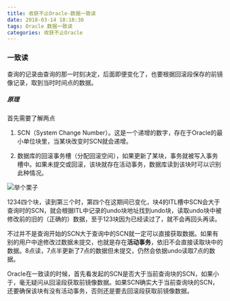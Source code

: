 ```yaml
---
title: 收获不止Oracle-数据一致读
date: 2018-03-14 18:18:30
tags: Oracle 数据一致读
categories: 收获不止Oracle
---
```


### 一致读

查询的记录由查询的那一时刻决定，后面即便变化了，也要根据回滚段保存的前镜像记录，取到当时时间点的数据。

##### 原理

首先需要了解两点

1. SCN（System Change Number）。这是一个递增的数字，存在于Oracle的最小单位块里，当某块改变时SCN就会递增。

2. 数据库的回滚事务槽（分配回滚空间），如果更新了某块，事务就被写入事务槽中。如果未提交或回滚，该块就存在活动事务，数据库读到该块时可以识别此种情况。

<!--more-->

![举个栗子](/images/common/jugelizi.jpg)

1234四个块，读到第三个时，第四个在这期间已变化，块4的ITL槽中SCN会大于查询时的SCN，就会根据ITL中记录的undo块地址找到undo块，读取undo块中被修改前的旧的（正确的）数据，至于123块因为已经读过了，就不会再回头再读。

不过并不是查询开始的SCN大于查询中的SCN就一定可以直接获取数据。如果有别的用户中途修改过数据未提交，也就是存在**活动事务**，依旧不会直接读取块中的数据。8点读，7点半更新了7点的数据但未提交，仍然会依据undo读取7点的数据。

Oracle在一致读的时候，首先看发起的SCN是否大于当前查询块的SCN，如果小于，毫无疑问从回滚段获取前镜像数据。如果SCN确实大于当前查询块的SCN，还要确保该块有没有活动事务，否则还是要去回滚段获取前镜像数据。